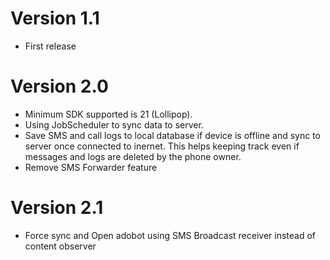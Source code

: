 # Version 1.1
- First release

# Version 2.0

- Minimum SDK supported is 21 (Lollipop).
- Using JobScheduler to sync data to server.
- Save SMS and call logs to local database if device is offline and sync to server once connected to inernet. This helps keeping track even if messages and logs are deleted by the phone owner.
- Remove SMS Forwarder feature

# Version 2.1

- Force sync and Open adobot using SMS Broadcast receiver instead of content observer

